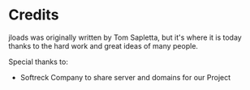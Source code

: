 # Credits

jloads was originally written by Tom Sapletta, but
it's where it is today thanks to the hard work and great ideas of many people.

Special thanks to:

- Softreck Company to share server and domains for our Project
